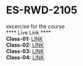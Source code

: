 # ES-RWD-2105
excercise for the course
<br>
**** Live Link ****
<br>
<b>Class-01:</b> 
<a href="https://eyasir329.github.io/es-rwd-2105/class-01/">LINK</a>
<br>
<b>Class-02:</b> 
<a href="https://eyasir329.github.io/es-rwd-2105/class-02/">LINK</a>
<br>
<b>Class-03:</b> 
<a href="https://eyasir329.github.io/es-rwd-2105/class-03/">LINK</a>
<br>
<b>Class-04:</b> 
<a href="https://eyasir329.github.io/es-rwd-2105/class-04/">LINK</a>
<br>

